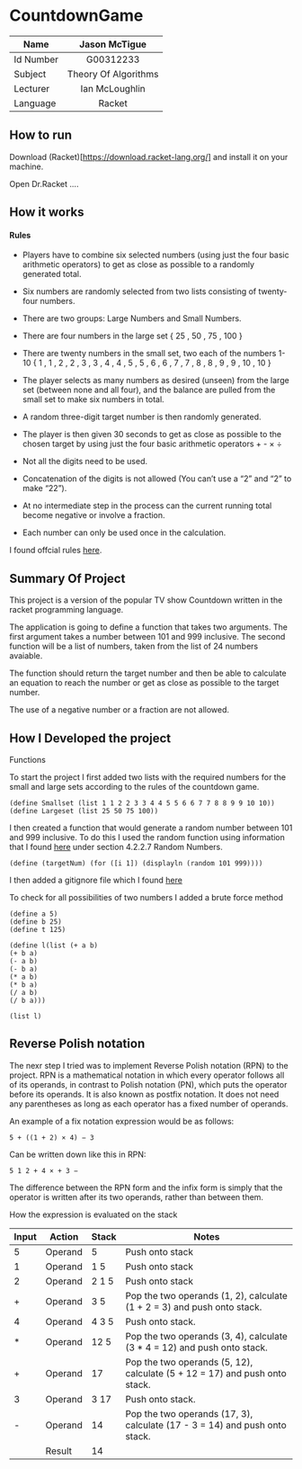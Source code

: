 # CountdownGame

|  Name |      Jason McTigue | 
|----------|:-------------:|
| Id Number|  G00312233 |
| Subject |    Theory Of Algorithms   | 
| Lecturer | Ian McLoughlin |
| Language | Racket |

## How to run
Download (Racket)[https://download.racket-lang.org/] and install it on your machine.

Open Dr.Racket 
....

## How it works

####  **Rules**

- Players have to combine six selected numbers (using just the four basic arithmetic operators) to get as close as possible to a randomly generated total.

- Six numbers are randomly selected from two lists consisting of twenty-four numbers.

- There are two groups: Large Numbers and Small Numbers.

- There are four numbers in the large set { 25 , 50 , 75 , 100 }

- There are twenty numbers in the small set, two each of the numbers 1-10
{ 1 , 1 , 2 , 2 , 3 , 3 , 4 , 4 , 5 , 5 , 6 , 6 , 7 , 7 , 8 , 8 , 9 , 9 , 10 , 10 }

- The player selects as many numbers as desired (unseen) from the large set (between none and all four), and the balance are pulled from the small set to make six numbers in total.

- A random three-digit target number is then randomly generated.

- The player is then given 30 seconds to get as close as possible to the chosen target by using just the four basic arithmetic operators + - × ÷

- Not all the digits need to be used.

- Concatenation of the digits is not allowed (You can’t use a “2” and “2” to make “22”).

- At no intermediate step in the process can the current running total become negative or involve a fraction.

- Each number can only be used once in the calculation.

I found offcial rules [here](http://datagenetics.com/blog/august32014/index.html).


## Summary Of Project
This project is a version of the popular TV show Countdown written in the racket programming language.

The application is going to define a function that takes two arguments. The first argument takes a number between 101 and 999 inclusive. The second function will be a list of numbers, taken from the list of 24 numbers avaiable.

The function should return the target number and then be able to calculate an equation to reach the number or get as close as possible to the target number.

The use of a negative number or a fraction are not allowed.

## How I Developed the project

Functions

To start the project I first added two lists with the required numbers for the small and large sets according to the rules of the countdown game.

```racket
(define Smallset (list 1 1 2 2 3 3 4 4 5 5 6 6 7 7 8 8 9 9 10 10))
(define Largeset (list 25 50 75 100))
```

I then created a function that would generate a random number between 101 and 999 inclusive. To do this I used the random function using information that I found [here](https://docs.racket-lang.org/reference/generic-numbers.html#%28def._%28%28lib._racket%2Fprivate%2Fbase..rkt%29._random%29%29) under section 4.2.2.7 Random Numbers.

```racket
(define (targetNum) (for ([i 1]) (displayln (random 101 999))))
```

I then added a gitignore file which I found [here](https://github.com/github/gitignore/pull/1616/files)

To check for all possibilities of two numbers I added a brute force method

```racket
(define a 5)
(define b 25)
(define t 125)

(define l(list (+ a b)
(+ b a)
(- a b)
(- b a)
(* a b)
(* b a)
(/ a b)
(/ b a)))

(list l)
```

## Reverse Polish notation
The nexr step I tried was to implement Reverse Polish notation (RPN) to the project. RPN is a mathematical notation in which every operator follows all of its operands, in contrast to Polish notation (PN), which puts the operator before its operands. It is also known as postfix notation. It does not need any parentheses as long as each operator has a fixed number of operands.

An example of a fix notation expression would be as follows:
```
5 + ((1 + 2) × 4) − 3

```

Can be written down like this in RPN:

```
5 1 2 + 4 × + 3 −
```

The difference between the RPN form and the infix form is simply that the operator is written after its two operands, rather than between
them.

How the expression is evaluated on the stack

| Input  | Action  | Stack  | Notes  |
|---|---|---|---|
| 5 |Operand   | 5 | Push onto stack  |
| 1 |Operand   | 1 5 | Push onto stack  |
| 2 |Operand   |  2 1 5 |  Push onto stack |
| + |Operand   |  3 5 | Pop the two operands (1, 2), calculate (1 + 2 = 3) and push onto stack.  |
| 4 |Operand   | 4 3 5  | Push onto stack.  |
| * |Operand   | 12 5  | Pop the two operands (3, 4), calculate (3 * 4 = 12) and push onto stack.  |
| + |Operand   | 17  |Pop the two operands (5, 12), calculate (5 + 12 = 17) and push onto stack.   |
| 3 |Operand   | 3 17  |  Push onto stack. |
| - |Operand  | 14  | Pop the two operands (17, 3), calculate (17 - 3 = 14) and push onto stack.  |
|   |Result  |  14 |   |

